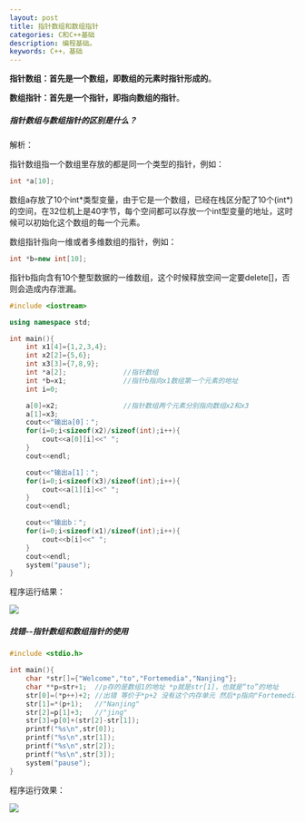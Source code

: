 ```yaml
---
layout: post
title: 指针数组和数组指针
categories: C和C++基础
description: 编程基础。
keywords: C++，基础
---
```


**指针数组：首先是一个数组，即数组的元素时指针形成的**。

**数组指针：首先是一个指针，即指向数组的指针**。

##### 指针数组与数组指针的区别是什么？

解析：

指针数组指一个数组里存放的都是同一个类型的指针，例如：

```cpp
int *a[10];
```

数组a存放了10个int*类型变量，由于它是一个数组，已经在栈区分配了10个(int\*)的空间，在32位机上是40字节，每个空间都可以存放一个int型变量的地址，这时候可以初始化这个数组的每一个元素。

数组指针指向一维或者多维数组的指针，例如：

```cpp
int *b=new int[10];
```

指针b指向含有10个整型数据的一维数组，这个时候释放空间一定要delete[]，否则会造成内存泄漏。

```cpp
#include <iostream>

using namespace std;

int main(){
	int x1[4]={1,2,3,4};
	int x2[2]={5,6};
	int x3[3]={7,8,9};
	int *a[2];              //指针数组
	int *b=x1;              //指针b指向x1数组第一个元素的地址
	int i=0;

	a[0]=x2;                //指针数组两个元素分别指向数组x2和x3
	a[1]=x3;
	cout<<"输出a[0]：";
	for(i=0;i<sizeof(x2)/sizeof(int);i++){
		cout<<a[0][i]<<" ";
	}
	cout<<endl;

	cout<<"输出a[1]：";
	for(i=0;i<sizeof(x3)/sizeof(int);i++){
		cout<<a[1][i]<<" ";
	}
	cout<<endl;

	cout<<"输出b：";
	for(i=0;i<sizeof(x1)/sizeof(int);i++){
		cout<<b[i]<<" ";
	}
	cout<<endl;
	system("pause");
}
```

程序运行结果：

![](/images/posts/Cpoint/60.png)


##### 找错--指针数组和数组指针的使用

```cpp
#include <stdio.h>

int main(){
	char *str[]={"Welcome","to","Fortemedia","Nanjing"};
	char **p=str+1;  //p存的是数组1的地址 *p就是str[1]，也就是“to”的地址
	str[0]=(*p++)+2; //出错 等价于*p+2 没有这个内存单元 然后*p指向"Fortemedia"
	str[1]=*(p+1);   //"Nanjing"
	str[2]=p[1]+3;   //"jing"
	str[3]=p[0]+(str[2]-str[1]);
	printf("%s\n",str[0]);
	printf("%s\n",str[1]);
	printf("%s\n",str[2]);
	printf("%s\n",str[3]);
	system("pause");
}
```

程序运行效果：

![](/images/posts/Cpoint/61.png)

